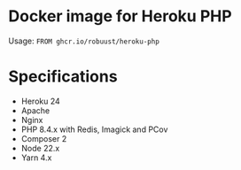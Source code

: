 # Docker image for Heroku PHP

Usage: `FROM ghcr.io/robuust/heroku-php`

# Specifications

* Heroku 24
* Apache
* Nginx
* PHP 8.4.x with Redis, Imagick and PCov
* Composer 2
* Node 22.x
* Yarn 4.x
